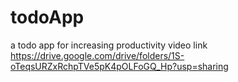 # todoApp
a todo app for increasing productivity
video link https://drive.google.com/drive/folders/1S-oTeqsURZxRchpTVe5pK4pOLFoGQ_Hp?usp=sharing

